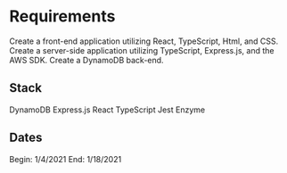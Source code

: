 # Requirements
Create a front-end application utilizing React, TypeScript, Html, and CSS. Create a server-side application utilizing TypeScript, Express.js, and the AWS SDK. Create a DynamoDB back-end.


## Stack
DynamoDB
Express.js
React
TypeScript
Jest
Enzyme

## Dates
Begin: 1/4/2021
End: 1/18/2021